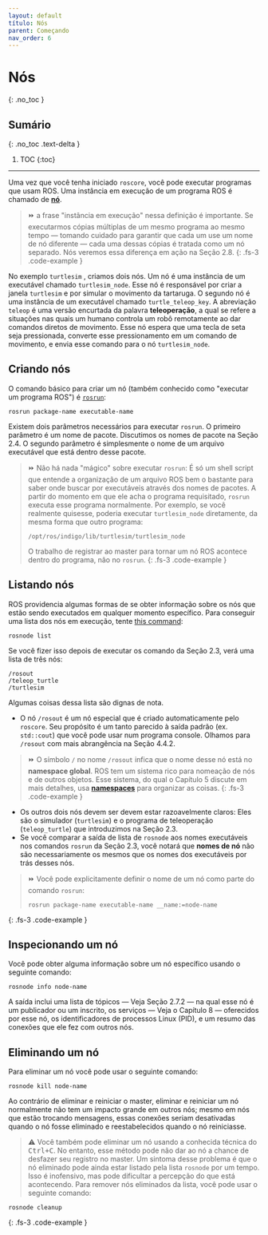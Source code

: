 ```yaml
---
layout: default
título: Nós 
parent: Começando
nav_order: 6
---
```


# Nós
{: .no_toc }


## Sumário
{: .no_toc .text-delta }

1. TOC
{:toc}

---

Uma vez que você tenha iniciado `roscore`, você pode executar programas que usam ROS. Uma instância em execução de um
programa ROS é chamado de [**nó**](http://wiki.ros.org/ROS/Tutorials/UnderstandingNodes).

> ⏩ a frase "instância em execução" nessa definição é importante. Se executarmos 
> cópias múltiplas de um mesmo programa ao mesmo tempo — tomando cuidado para garantir que cada um
> use um nome de nó diferente — cada uma dessas cópias é tratada como um nó separado. Nós
> veremos essa diferença em ação na Seção 2.8.
{: .fs-3 .code-example }

No exemplo `turtlesim` , criamos dois nós. Um nó é uma instância de um executável chamado `turtlesim_node`. 
Esse nó é responsável por criar a janela `turtlesim` e por simular o movimento da tartaruga.
O segundo nó é uma instância de um executável chamado `turtle_teleop_key`. A abreviação `teleop` é uma versão encurtada da 
palavra **teleoperação**, a qual se refere a situações nas quais um humano controla um robô remotamente
ao dar comandos diretos de movimento. Esse nó espera que uma tecla de seta seja pressionada,
converte esse pressionamento em um comando de movimento, e envia esse comando para o nó `turtlesim_node`.

## Criando nós

O comando básico para criar um nó (também conhecido como "executar um programa ROS") é [`rosrun`](http://wiki.ros.org/rosbash#rosrun):
```
rosrun package-name executable-name
```
Existem dois parâmetros necessários para executar `rosrun`. O primeiro parâmetro é um nome de pacote. Discutimos
os nomes de pacote na Seção 2.4. O segundo parâmetro é simplesmente o nome de um
arquivo executável que está dentro desse pacote.

> ⏩ Não há nada "mágico" sobre executar `rosrun`: É só um shell script que entende
> a organização de um arquivo ROS bem o bastante para saber onde buscar por executáveis através
> dos nomes de pacotes. A partir do momento em que ele acha o programa requisitado, `rosrun` executa esse programa normalmente.
> Por exemplo, se você realmente quisesse, poderia executar `turtlesim_node` diretamente, da mesma forma que outro programa:
> ```
> /opt/ros/indigo/lib/turtlesim/turtlesim_node
> ```
> O trabalho de registrar ao master para tornar um nó ROS acontece dentro do
> programa, não no `rosrun`.
{: .fs-3 .code-example }

## Listando nós

ROS providencia algumas formas de se obter informação sobre os nós que estão sendo executados em qualquer momento específico.
Para conseguir uma lista dos nós em execução, tente [this command](http://wiki.ros.org/rosnode):
```
rosnode list
```
Se você fizer isso depois de executar os comando da Seção 2.3, verá uma lista de três
nós:
```
/rosout
/teleop_turtle
/turtlesim
```
Algumas coisas dessa lista são dignas de nota.

- O nó `/rosout` é um nó especial que é criado automaticamente pelo `roscore`. Seu propósito é
um tanto parecido à saída padrão (ex. `std::cout`) que você pode usar
num programa console. Olhamos para `/rosout` com mais abrangência na Seção 4.4.2.

> ⏩ O símbolo `/` no nome `/rosout` infica que o nome desse nó está no
> **namespace global**. ROS tem um sistema rico para nomeação de nós e de outros objetos.
> Esse sistema, do qual o Capítulo 5 discute em mais detalhes, usa [**namespaces**](http://wiki.ros.org/Names) para organizar as coisas.
{: .fs-3 .code-example }

- Os outros dois nós devem ser devem estar razoavelmente claros: Eles são o simulador (`turtlesim`) e
o programa de teleoperação (`teleop_turtle`) que introduzimos na Seção 2.3.
- Se você comparar a saída de lista de `rosnode` aos nomes executáveis nos comandos `rosrun`
da Seção 2.3, você notará que **nomes de nó** não são necessariamente os mesmos
que os nomes dos executáveis por trás desses nós.

> ⏩ Você pode explicitamente definir o nome de um nó como parte do comando `rosrun`:
> ```
> rosrun package-name executable-name __name:=node-name
> ```
{: .fs-3 .code-example }

## Inspecionando um nó

Você pode obter alguma informação sobre um nó específico usando o seguinte comando:
```
rosnode info node-name
```
A saída inclui uma lista de tópicos — Veja Seção 2.7.2 — na qual esse nó é um publicador
ou um inscrito, os serviços — Veja o Capítulo 8 — oferecidos por esse nó, os identificadores de processos Linux
(PID), e um resumo das conexões que ele fez com outros nós.

## Eliminando um nó
Para eliminar um nó você pode usar o seguinte comando:
```
rosnode kill node-name
```
Ao contrário de eliminar e reiniciar o master, eliminar e reiniciar um nó normalmente não
tem um impacto grande em outros nós; mesmo em nós que estão trocando mensagens, essas
conexões seriam desativadas quando o nó fosse eliminado e reestabelecidos quando o nó
reiniciasse.

> ⚠️ Você também pode eliminar um nó usando a conhecida técnica do <kbd>Ctrl+C</kbd>. No entanto, esse método
pode não dar ao nó a chance de desfazer seu registro no master. Um sintoma 
desse problema é que o nó eliminado pode ainda estar listado pela lista `rosnode` por um tempo.
Isso é inofensivo, mas pode dificultar a percepção do que está acontecendo. Para remover
nós eliminados da lista, você pode usar o seguinte comando:
```
rosnode cleanup
```
{: .fs-3 .code-example }
